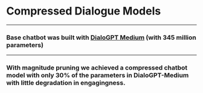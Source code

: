 # Compressed Dialogue Models
---
### Base chatbot was built with [DialoGPT Medium](https://www.microsoft.com/en-us/research/project/large-scale-pretraining-for-response-generation/) (with 345 million parameters) 
---
### With magnitude pruning we achieved a compressed chatbot model with only 30% of the parameters in DialoGPT-Medium with little degradation in engagingness.
